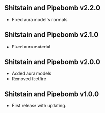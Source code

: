 ## Shitstain and Pipebomb v2.2.0
- Fixed aura model's normals

## Shitstain and Pipebomb v2.1.0
- Fixed aura material

## Shitstain and Pipebomb v2.0.0
- Added aura models
- Removed feetfire

## Shitstain and Pipebomb v1.0.0
- First release with updating.
